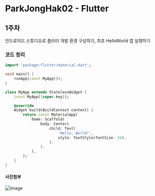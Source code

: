 # ParkJongHak02 - Flutter


## 1주차
안드로이드 스튜디오로 플러터 개발 환경 구성하기, 최초 HelloWorld 앱 실행하기


### 코드 정리
```dart
import 'package:flutter/material.dart';

void main() {
    runApp(const MyApp());
}

class MyApp extends StatelessWidget {
    const MyApp({super.key});

    @override
    Widget build(BuildContext context) {
        return const MaterialApp(
            home: Scaffold(
                body: Center(
                    child: Text(
                        'Hello, World!',
                        style: TextStyle(fontSize: 24),
                    ),
                ),
            ),
        );
    }
}
```

#### 사진첨부
![Image](https://github.com/user-attachments/assets/df6ba87a-4319-46e0-aab3-f54e1b89bb3d)
